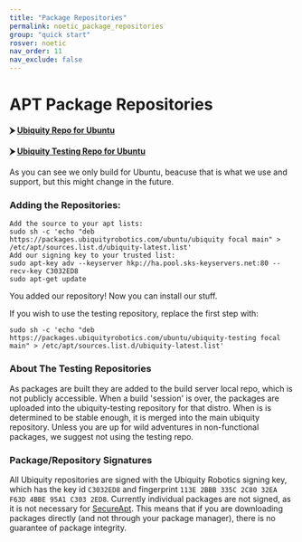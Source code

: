 ```yaml
---
title: "Package Repositories"
permalink: noetic_package_repositories
group: "quick start"
rosver: noetic
nav_order: 11
nav_exclude: false
---
```


# APT Package Repositories

#### ⮞ [Ubiquity Repo for Ubuntu](https://packages.ubiquityrobotics.com/ubuntu/ubiquity)


#### ⮞ [Ubiquity Testing Repo for Ubuntu](https://packages.ubiquityrobotics.com/ubuntu/ubiquity-testing)

As you can see we only build for Ubuntu, beacuse that is what we use and support, but this might change in the future.

### Adding the Repositories:

    Add the source to your apt lists:
    sudo sh -c 'echo "deb https://packages.ubiquityrobotics.com/ubuntu/ubiquity focal main" > /etc/apt/sources.list.d/ubiquity-latest.list'
    Add our signing key to your trusted list:
    sudo apt-key adv --keyserver hkp://ha.pool.sks-keyservers.net:80 --recv-key C3032ED8
    sudo apt-get update
    
You added our repository! Now you can install our stuff.

If you wish to use the testing repository, replace the first step with:

    sudo sh -c 'echo "deb https://packages.ubiquityrobotics.com/ubuntu/ubiquity-testing focal main" > /etc/apt/sources.list.d/ubiquity-latest.list'

### About The Testing Repositories

As packages are built they are added to the build server local repo, which is not publicly accessible. When a build 'session' is over, the packages are uploaded into the ubiquity-testing repository for that distro. When is is determined to be stable enough, it is merged into the main ubiquity repository. Unless you are up for wild adventures in non-functional packages, we suggest not using the testing repo.

### Package/Repository Signatures

All Ubiquity repositories are signed with the Ubiquity Robotics signing key, which has the key id `C3032ED8` and fingerprint `113E 2BBB 335C 2C80 32EA F63D 4BBE 95A1 C303 2ED8`. Currently individual packages are not signed, as it is not necessary for [SecureApt](https://wiki.debian.org/SecureApt). This means that if you are downloading packages directly (and not through your package manager), there is no guarantee of package integrity.